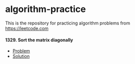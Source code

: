 # algorithm-practice
This is the repository for practicing algorithm problems from https://leetcode.com

#### 1329. Sort the matrix diagonally
* [Problem](https://leetcode.com/problems/sort-the-matrix-diagonally/)
* [Solution](https://github.com/NattaratCh/algorithm-practice/blob/main/1329_sort_matrix_diagonally.py)
